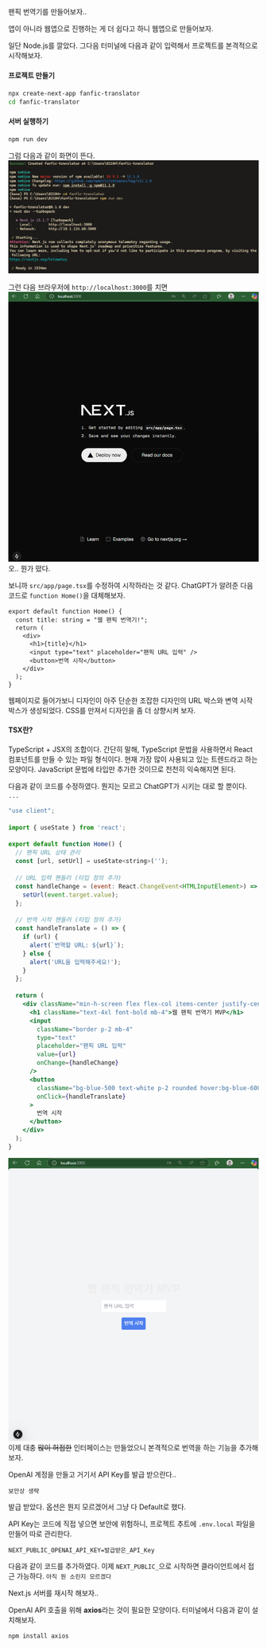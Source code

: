 팬픽 번역기를 만들어보자..

앱이 아니라 웹앱으로 진행하는 게 더 쉽다고 하니 웹앱으로 만들어보자.

일단 Node.js를 깔았다.
그다음 터미널에 다음과 같이 입력해서 프로젝트를 본격적으로 시작해보자.

#### 프로젝트 만들기
```bash
npx create-next-app fanfic-translator
cd fanfic-translator
```

#### 서버 실행하기
```bash
npm run dev
```

그럼 다음과 같이 화면이 뜬다.
![](../../z.%20Docs/img/Pasted%20image%2020250214132600.png)

그런 다음 브라우저에 ``http://localhost:3000``를 치면
![](../../z.%20Docs/img/Pasted%20image%2020250214132708.png)
오.. 뭔가 떴다.

보니까 `src/app/page.tsx`를 수정하여 시작하라는 것 같다.
ChatGPT가 알려준 다음 코드로 `function Home()`을 대체해보자.
```tsx
export default function Home() {
  const title: string = "웹 팬픽 번역기!";
  return (
    <div>
      <h1>{title}</h1>
      <input type="text" placeholder="팬픽 URL 입력" />
      <button>번역 시작</button>
    </div>
  );
}
```
웹페이지로 들어가보니 디자인이 아주 단순한 조잡한 디자인의 URL 박스와 변역 시작 박스가 생성되었다.
CSS를 만져서 디자인을 좀 더 상향시켜 보자.

#### TSX란?
TypeScript + JSX의 조합이다.
간단히 말해, TypeScript 문법을 사용하면서 React 컴포넌트를 만들 수 있는 파일 형식이다.
현재 가장 많이 사용되고 있는 트렌드라고 하는 모양이다.
JavaScript 문법에 타입만 추가한 것이므로 천천히 익숙해지면 된다.

다음과 같이 코드를 수정하였다.
뭔지는 모르고 ChatGPT가 시키는 대로 할 뿐이다. `...`
```jsx
"use client";

import { useState } from 'react';

export default function Home() {
  // 팬픽 URL 상태 관리
  const [url, setUrl] = useState<string>(''); 

  // URL 입력 핸들러 (타입 정의 추가)
  const handleChange = (event: React.ChangeEvent<HTMLInputElement>) => {
    setUrl(event.target.value);
  };

  // 번역 시작 핸들러 (타입 정의 추가)
  const handleTranslate = () => {
    if (url) {
      alert(`번역할 URL: ${url}`);
    } else {
      alert('URL을 입력해주세요!');
    }
  };

  return (
    <div className="min-h-screen flex flex-col items-center justify-center bg-gray-100">
      <h1 className="text-4xl font-bold mb-4">웹 팬픽 번역기 MVP</h1>
      <input 
        className="border p-2 mb-4" 
        type="text" 
        placeholder="팬픽 URL 입력" 
        value={url}
        onChange={handleChange}
      />
      <button 
        className="bg-blue-500 text-white p-2 rounded hover:bg-blue-600 transition"
        onClick={handleTranslate}
      >
        번역 시작
      </button>
    </div>
  );
}

```

![](../../z.%20Docs/img/Pasted%20image%2020250215201859.png)
이제 대충 ~~많이 허접한~~ 인터페이스는 만들었으니 본격적으로 번역을 하는 기능을 추가해보자.

OpenAI 계정을 만들고 거기서 API Key를 발급 받으란다..
```
보안상 생략
```

발급 받았다.
옵션은 뭔지 모르겠어서 그냥 다 Default로 했다.

API Key는 코드에 직접 넣으면 보안에 위험하니, 프로젝트 추트에 `.env.local` 파일을 만들어 따로 관리한다.
```env
NEXT_PUBLIC_OPENAI_API_KEY=발급받은_API_Key
```
다음과 같이 코드를 추가하였다.
이제 `NEXT_PUBLIC_`으로 시작하면 클라이언트에서 접근 가능하다. `아직 뭔 소린지 모르겠다`

Next.js 서버를 재시작 해보자..

OpenAI API 호출을 위해 **axios**라는 것이 필요한 모양이다.
터미널에서 다음과 같이 설치해보자.
```bash
npm install axios
```